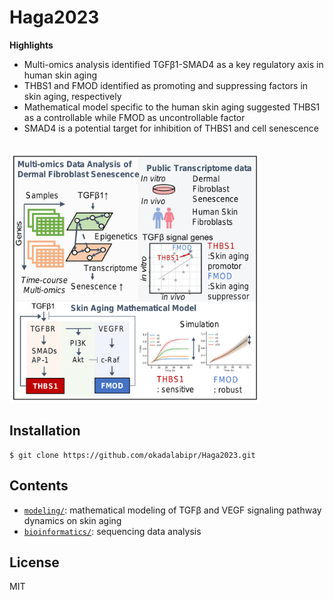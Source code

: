 # Haga2023
**Highlights**
- Multi-omics analysis identified TGFβ1-SMAD4 as a key regulatory axis in human skin aging
- THBS1 and FMOD identified as promoting and suppressing factors in skin aging, respectively
- Mathematical model specific to the human skin aging suggested THBS1 as a controllable while FMOD as uncontrollable factor
- SMAD4 is a potential target for inhibition of THBS1 and cell senescence

<br>

<img src="./figure/Graphical_abstract.png" width="400px">

## Installation

```
$ git clone https://github.com/okadalabipr/Haga2023.git
```

## Contents

- [`modeling/`](./modeling/): mathematical modeling of TGFβ and VEGF signaling pathway dynamics on skin aging
- [`bioinformatics/`](./bioinformatics/): sequencing data analysis

## License

MIT
